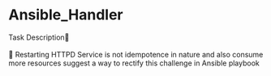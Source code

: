 # Ansible_Handler

Task Description📄
<br>
<br>
🔰 Restarting HTTPD Service is not idempotence in nature and also consume more resources suggest a way to rectify this challenge in Ansible playbook
